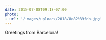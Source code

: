 ```yaml
---
date: 2015-07-08T09:18-07:00
photo:
- url: '/images/uploads/2018/8e82989fdb.jpg'
---
```

Greetings from Barcelona!
